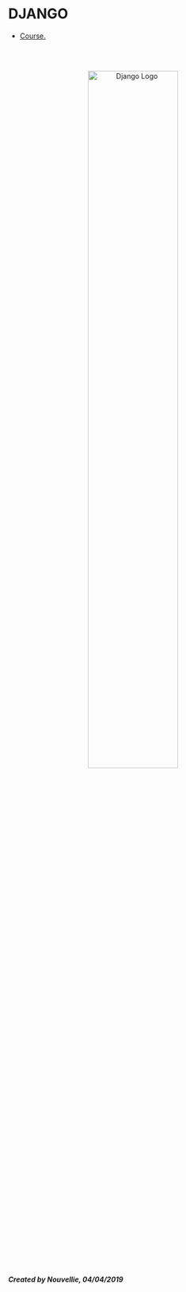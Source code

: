 <div>
<h1>DJANGO</h1>

- [Course.](https://github.com/Nouvellie/django-1st/tree/django/course)

<br><br>
<p align="center">

<img src="https://static.djangoproject.com/img/logos/django-logo-negative.svg" width="60%" class="center" alt="Django Logo">

</p>
<br><br><br>
<p>

<h5>

*Created by Nouvellie, 04/04/2019*

</h5>

</p>

</div>